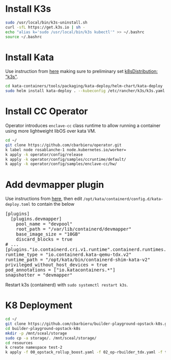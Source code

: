 # Install K3s
```bash
sudo /usr/local/bin/k3s-uninstall.sh
curl -sfL https://get.k3s.io | sh -
echo "alias k='sudo /usr/local/bin/k3s kubectl'" >> ~/.bashrc
source ~/.bashrc
```

# Install Kata
Use instruction from [here](https://github.com/kata-containers/kata-containers/blob/main/tools/packaging/kata-deploy/helm-chart/README.md) making sure to preliminary set [k8sDistribution: "k3s"](https://github.com/kata-containers/kata-containers/blob/main/tools/packaging/kata-deploy/helm-chart/kata-deploy/values.yaml#L7).
```bash
cd kata-containers/tools/packaging/kata-deploy/helm-chart/kata-deploy
sudo helm install kata-deploy . --kubeconfig /etc/rancher/k3s/k3s.yaml --namespace kube-system
```

# Install CC Operator
Operator introduces `enclave-cc` class runtime to allow running a container using more lightweight libOS over kata VM.
```bash
cd ~/
git clone https://github.com/cbarbieru/operator.git
k label node rosablanche-1 node.kubernetes.io/worker=
k apply -k operator/config/release
k apply -k operator/config/samples/ccruntime/default/
k apply -k operator/config/samples/enclave-cc/hw/
``` 

# Add devmapper plugin
Use instructions from [here](https://github.com/kata-containers/kata-containers/blob/main/docs/how-to/how-to-use-kata-containers-with-firecracker.md#configure-devmapper), then edit `/opt/kata/containerd/config.d/kata-deploy.toml` to contain the below
<pre>
[plugins]
  [plugins.devmapper]
    pool_name = "devpool"
    root_path = "/var/lib/containerd/devmapper"
    base_image_size = "10GB"
    discard_blocks = true
# ...
[plugins."io.containerd.cri.v1.runtime".containerd.runtimes.kata-qemu-tdx]
runtime_type = "io.containerd.kata-qemu-tdx.v2"
runtime_path = "/opt/kata/bin/containerd-shim-kata-v2"
privileged_without_host_devices = true
pod_annotations = ["io.katacontainers.*"]
snapshotter = "devmapper"
</pre>
Restart k3s (containerd) with `sudo systemctl restart k3s`.

# K8 Deployment
```bash
cd ~/
git clone https://github.com/cbarbieru/builder-playground-opstack-k8s.git
cd builder-playground-opstack-k8s
mkdir -p /mnt/sceal/storage
sudo cp -a storage/. /mnt/sceal/storage/
cd resources
k create namespace test-2
k apply -f 00_opstack_rollup_boost.yaml -f 02_op-rbuilder_tdx.yaml -f testing.yaml -n test-2
```
